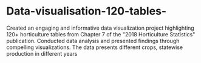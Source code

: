 # Data-visualisation-120-tables-
Created an engaging and informative data visualization project highlighting 120+ horticulture tables from Chapter 7 of the "2018 Horticulture Statistics" publication. Conducted data analysis and presented findings through compelling visualizations. The data presents different crops, statewise production in different years
